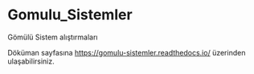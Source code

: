 # Gomulu_Sistemler
Gömülü Sistem alıştırmaları


Döküman sayfasına https://gomulu-sistemler.readthedocs.io/ üzerinden ulaşabilirsiniz.
